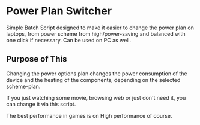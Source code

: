 # Power Plan Switcher

Simple Batch Script designed to make it easier to change the power plan on laptops, 
from power scheme from high/power-saving and balanced with one click if necessary.
Can be used on PC as well.

## Purpose of This

Changing the power options plan changes the power consumption of the device and 
the heating of the components, depending on the selected scheme-plan. 

If you just watching some movie, browsing web or just don't need it, you can change it 
via this script. 

The best performance in games is on High performance of course.
